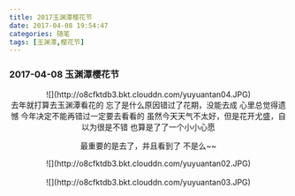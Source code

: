 ```yaml
---
title: 2017玉渊潭樱花节
date: 2017-04-08 19:54:47
categories: 随笔
tags: [玉渊潭,樱花节]
---
```


### 2017-04-08 玉渊潭樱花节

<center>![](http://o8cfktdb3.bkt.clouddn.com/yuyuantan04.JPG)</center>

<center>
去年就打算去玉渊潭看花的
忘了是什么原因错过了花期，没能去成
心里总觉得遗憾
<!--more-->
今年决定不能再错过一定要去看看的
虽然今天天气不太好，但是花开尤盛，自以为很是不错
也算是了了一个小小心愿

最重要的是去了，并且看到了
不是么~~
</center>

<center>![](http://o8cfktdb3.bkt.clouddn.com/yuyuantan02.JPG)</center>

</br>
<center>![](http://o8cfktdb3.bkt.clouddn.com/yuyuantan03.JPG)</center>

